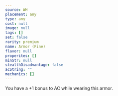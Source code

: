 ```yaml
---
source: WH
placement: any
type: any
cost: null
image: null
tags: []
set: false
rarity: premium
name: Armor (Fine)
flavor: null
properites: []
minStr: null
stealthDisadvantage: false
acString: ""
mechanics: []
---
```

You have a +1 bonus to AC while wearing this armor.